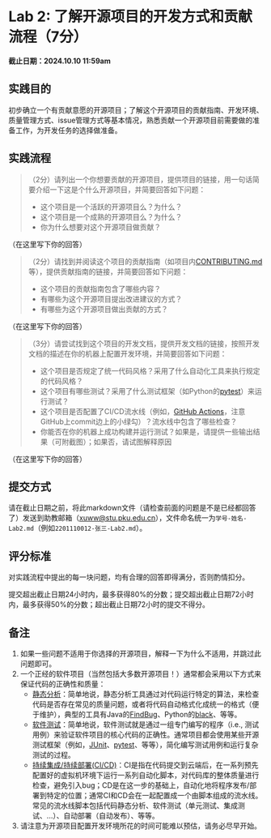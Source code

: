 # Lab 2: 了解开源项目的开发方式和贡献流程（7分）

**截止日期：2024.10.10 11:59am**

## 实践目的

初步确立一个有贡献意愿的开源项目；了解这个开源项目的贡献指南、开发环境、质量管理方式、issue管理方式等基本情况，熟悉贡献一个开源项目前需要做的准备工作，为开发任务的选择做准备。

## 实践流程

> （2分）请列出一个你想要贡献的开源项目，提供项目的链接，用一句话简要介绍一下这是个什么开源项目，并简要回答如下问题：
>   - 这个项目是一个活跃的开源项目么？为什么？
>   - 这个项目是一个成熟的开源项目么？为什么？
>   - 你为什么想要对这个开源项目做贡献？

（在这里写下你的回答）

> （2分）请找到并阅读这个项目的贡献指南（如项目内[CONTRIBUTING.md](https://docs.github.com/en/communities/setting-up-your-project-for-healthy-contributions/setting-guidelines-for-repository-contributors)等），提供贡献指南的链接，并简要回答如下问题：
>   - 这个项目的贡献指南包含了哪些内容？
>   - 有哪些为这个开源项目提出改进建议的方式？
>   - 有哪些为这个开源项目做出贡献的方式？

（在这里写下你的回答）

> （3分）请尝试找到这个项目的开发文档，提供开发文档的链接，按照开发文档的描述在你的机器上配置开发环境，并简要回答如下问题：
>   - 这个项目是否规定了统一代码风格？采用了什么自动化工具来执行规定的代码风格？
>   - 这个项目有哪些测试？采用了什么测试框架（如Python的[pytest](https://docs.pytest.org/en/7.4.x/)）来运行测试？
>   - 这个项目是否配置了CI/CD流水线（例如，[GitHub Actions](https://docs.github.com/en/actions)，注意GitHub上commit边上的小绿勾）？流水线中包含了哪些检查？
>   - 你能否在你的机器上成功构建并运行测试？如果是，请提供一些输出结果（可附截图）；如果否，请试图解释原因

（在这里写下你的回答）

## 提交方式

请在截止日期之前，将此markdown文件（请检查前面的问题是不是已经都回答了）发送到助教邮箱（xuww@stu.pku.edu.cn），文件命名统一为`学号-姓名-Lab2.md`（例如`2201110012-张三-Lab2.md`）。

## 评分标准

对实践流程中提出的每一块问题，均有合理的回答即得满分，否则酌情扣分。

提交超出截止日期24小时内，最多获得80%的分数；提交超出截止日期72小时内，最多获得50%的分数；超出截止日期72小时的提交不得分。

## 备注

1. 如果一些问题不适用于你选择的开源项目，解释一下为什么不适用，并跳过此问题即可。
2. 一个正经的软件项目（当然包括大多数开源项目！）通常都会采用以下方式来保证代码的正确性和质量：
    - [静态分析](https://en.wikipedia.org/wiki/List_of_tools_for_static_code_analysis)：简单地说，静态分析工具通过对代码运行特定的算法，来检查代码是否存在常见的质量问题，或者将代码自动格式化成统一的格式（便于维护），典型的工具有Java的[FindBug](http://findbugs.sourceforge.net/)、Python的[black](https://black.readthedocs.io/en/stable/)、等等。
    - [软件测试](https://en.wikipedia.org/wiki/Software_testing)：简单地说，软件测试就是通过一组专门编写的程序（i.e., 测试用例）来验证软件项目的核心代码的正确性。通常项目都会使用某些开源测试框架（例如，[JUnit](https://junit.org/junit5/)、[pytest](https://docs.pytest.org/en/7.1.x/)、等等），简化编写测试用例和运行复杂测试的过程。
    - [持续集成/持续部署(CI/CD)](https://en.wikipedia.org/wiki/Continuous_integration)：CI是指在代码提交到云端后，在一系列预先配置好的虚拟机环境下运行一系列自动化脚本，对代码库的整体质量进行检查，避免引入bug；CD是在这一步的基础上，自动化地将程序发布/部署到特定的位置；通常CI和CD会在一起配置成一个由脚本组成的流水线。常见的流水线脚本包括代码静态分析、软件测试（单元测试、集成测试、...）、自动部署（自动发布）、等等。
3. 请注意为开源项目配置开发环境所花的时间可能难以预估，请务必尽早开始。
    

